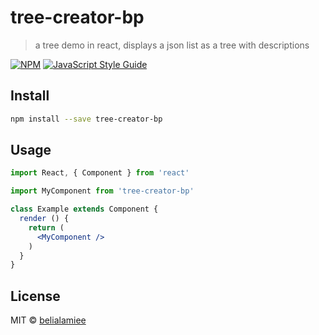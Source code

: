 # tree-creator-bp

> a tree demo in react, displays a json list as a tree with descriptions

[![NPM](https://img.shields.io/npm/v/tree-creator-bp.svg)](https://www.npmjs.com/package/tree-creator-bp) [![JavaScript Style Guide](https://img.shields.io/badge/code_style-standard-brightgreen.svg)](https://standardjs.com)

## Install

```bash
npm install --save tree-creator-bp
```

## Usage

```jsx
import React, { Component } from 'react'

import MyComponent from 'tree-creator-bp'

class Example extends Component {
  render () {
    return (
      <MyComponent />
    )
  }
}
```

## License

MIT © [belialamiee](https://github.com/belialamiee)
